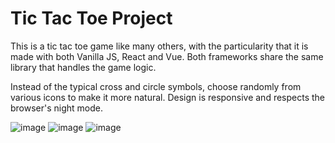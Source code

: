 # Tic Tac Toe Project

This is a tic tac toe game like many others, with the particularity that it is made with both Vanilla JS, React and Vue. Both frameworks share the same library that handles the game logic.

Instead of the typical cross and circle symbols, choose randomly from various icons to make it more natural.
Design is responsive and respects the browser's night mode.

![image](https://github.com/tintinando/tic-tac-toe/assets/107717999/9ec1feac-60b9-49fb-8b88-47b9078c3bcb)
![image](https://github.com/tintinando/tic-tac-toe/assets/107717999/9dd10493-9262-41a1-b21f-b8e16a77840a)
![image](https://github.com/tintinando/tic-tac-toe/assets/107717999/e13fd2c8-e13a-4853-9de2-a4764375223a)
